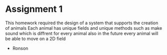 # Assignment 1
This homework required the design of a system that supports the creation of animals
Each animal has unique fields and unique methods such as make sound which is diffrent for every animal
also in the future every animal will be able to move on a 2D field

- Ronson
